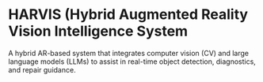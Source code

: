 # HARVIS (Hybrid Augmented Reality Vision Intelligence System
A hybrid AR-based system that integrates computer vision (CV) and large language models (LLMs) to assist in real-time object detection, diagnostics, and repair guidance. 
